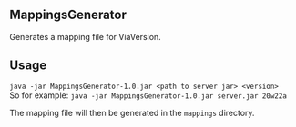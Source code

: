 ## MappingsGenerator

Generates a mapping file for ViaVersion.

## Usage
`java -jar MappingsGenerator-1.0.jar <path to server jar> <version>`\
So for example: `java -jar MappingsGenerator-1.0.jar server.jar 20w22a`

The mapping file will then be generated in the `mappings` directory.